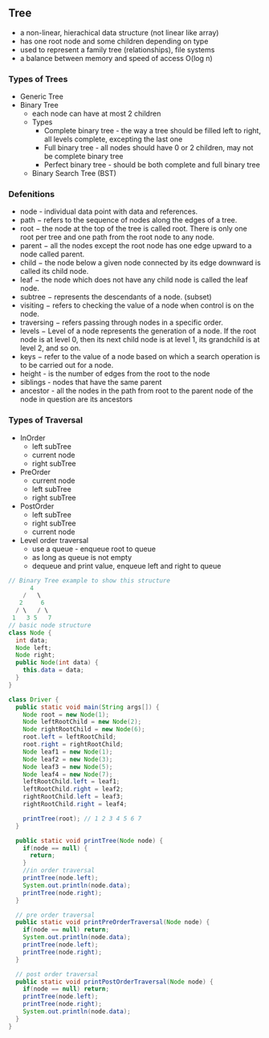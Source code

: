 ## Tree

* a non-linear, hierachical data structure (not linear like array)
* has one root node and some children depending on type
* used to represent a family tree (relationships), file systems
* a balance between memory and speed of access O(log n)

### Types of Trees
* Generic Tree
* Binary Tree
  * each node can have at most 2 children
  * Types
    * Complete binary tree - the way a tree should be filled left to right, all levels complete, excepting the last one
    * Full binary tree - all nodes should have 0 or 2 children, may not be complete binary tree
    * Perfect binary tree - should be both complete and full binary tree
  * Binary Search Tree (BST)

### Defenitions
* node - individual data point with data and references.
* path − refers to the sequence of nodes along the edges of a tree.
* root − the node at the top of the tree is called root. There is only one root per tree and one path from the root node to any node.
* parent − all the nodes except the root node has one edge upward to a node called parent.
* child − the node below a given node connected by its edge downward is called its child node.
* leaf − the node which does not have any child node is called the leaf node.
* subtree − represents the descendants of a node. (subset)
* visiting − refers to checking the value of a node when control is on the node.
* traversing − refers passing through nodes in a specific order.
* levels − Level of a node represents the generation of a node. If the root node is at level 0, then its next child node is at level 1, its grandchild is at level 2, and so on.
* keys − refer to the value of a node based on which a search operation is to be carried out for a node.
* height - is the number of edges from the root to the node
* siblings - nodes that have the same parent
* ancestor - all the nodes in the path from root to the parent node of the node in question are its ancestors

### Types of Traversal
* InOrder
  * left subTree
  * current node
  * right subTree
* PreOrder
  * current node
  * left subTree
  * right subTree
* PostOrder
  * left subTree
  * right subTree
  * current node
* Level order traversal
  * use a queue - enqueue root to queue
  * as long as queue is not empty
  * dequeue and print value, enqueue left and right to queue

```java
// Binary Tree example to show this structure
      4
    /   \
   2     6
  / \   / \
 1   3 5   7
// basic node structure
class Node {
  int data;
  Node left;
  Node right;
  public Node(int data) {
    this.data = data;
  }
}

class Driver {
  public static void main(String args[]) {
    Node root = new Node(1);
    Node leftRootChild = new Node(2);
    Node rightRootChild = new Node(6);
    root.left = leftRootChild;
    root.right = rightRootChild;
    Node leaf1 = new Node(1);
    Node leaf2 = new Node(3);
    Node leaf3 = new Node(5);
    Node leaf4 = new Node(7);
    leftRootChild.left = leaf1;
    leftRootChild.right = leaf2;
    rightRootChild.left = leaf3;
    rightRootChild.right = leaf4;

    printTree(root); // 1 2 3 4 5 6 7
  }

  public static void printTree(Node node) {
    if(node == null) {
      return;
    }
    //in order traversal
    printTree(node.left);
    System.out.println(node.data);
    printTree(node.right);
  }

  // pre order traversal
  public static void printPreOrderTraversal(Node node) {
    if(node == null) return;
    System.out.println(node.data);
    printTree(node.left);
    printTree(node.right);
  }

  // post order traversal
  public static void printPostOrderTraversal(Node node) {
    if(node == null) return;
    printTree(node.left);
    printTree(node.right);
    System.out.println(node.data);
  }
}
```
